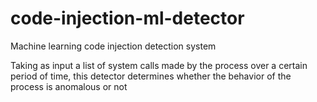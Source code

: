 # code-injection-ml-detector
Machine learning code injection detection system

Taking as input a list of system calls made by the process over a certain period of time, this detector determines whether the behavior of the process is anomalous or not
